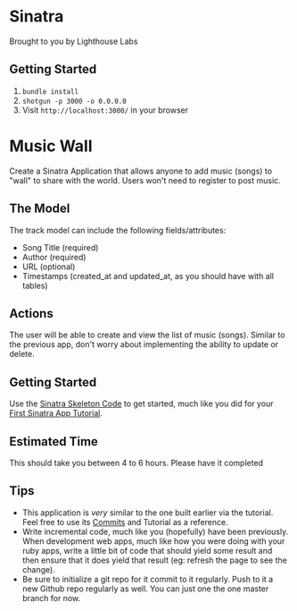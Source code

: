 Sinatra
=============

Brought to you by Lighthouse Labs

## Getting Started

1. `bundle install`
2. `shotgun -p 3000 -o 0.0.0.0`
3. Visit `http://localhost:3000/` in your browser



Music Wall
================

Create a Sinatra Application that allows anyone to add music (songs) to "wall" to share with the world. Users won't need to register to post music.

## The Model

The track model can include the following fields/attributes:
* Song Title (required)
* Author (required)
* URL (optional)
* Timestamps (created_at and updated_at, as you should have with all tables)

## Actions

The user will be able to create and view the list of music (songs). Similar to the previous app, don't worry about implementing the ability to update or delete.

## Getting Started

Use the [Sinatra Skeleton Code](https://github.com/lighthouse-labs/sinatra-skeleton) to get started, much like you did for your [First Sinatra App Tutorial](https://gist.github.com/kvirani/a82c32b3f01fc0840e20).

## Estimated Time

This should take you between 4 to 6 hours. Please have it completed

## Tips

* This application is *very* similar to the one built earlier via the tutorial. Feel free to use its [Commits](https://github.com/lighthouse-labs/sinatra-message-wall/commits/master) and Tutorial as a reference.
* Write incremental code, much like you (hopefully) have been previously. When development web apps, much like how you were doing with your ruby apps, write a little bit of code that should yield some result and then ensure that it does yield that result (eg: refresh the page to see the change).
* Be sure to initialize a git repo for it commit to it regularly. Push to it a new Github repo regularly as well. You can just one the one master branch for now.